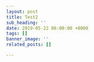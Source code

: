 ```yaml
---
layout: post
title: Test2
sub_heading: ''
date: 2019-05-22 06:00:00 +0000
tags: []
banner_image: ''
related_posts: []

---
```

